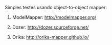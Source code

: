 Simples testes usando object-to-object mapper: 

1) ModelMapper: http://modelmapper.org/

2) Dozer: http://dozer.sourceforge.net/

3) Orika: http://orika-mapper.github.io/
